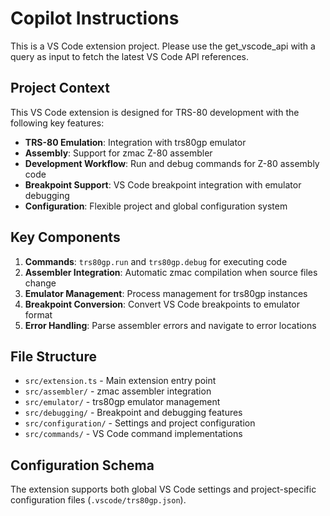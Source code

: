 # Copilot Instructions

<!-- Use this file to provide workspace-specific custom instructions to Copilot. For more details, visit https://code.visualstudio.com/docs/copilot/copilot-customization#_use-a-githubcopilotinstructionsmd-file -->

This is a VS Code extension project. Please use the get_vscode_api with a query as input to fetch the latest VS Code API references.

## Project Context

This VS Code extension is designed for TRS-80 development with the following key features:

- **TRS-80 Emulation**: Integration with trs80gp emulator
- **Assembly**: Support for zmac Z-80 assembler
- **Development Workflow**: Run and debug commands for Z-80 assembly code
- **Breakpoint Support**: VS Code breakpoint integration with emulator debugging
- **Configuration**: Flexible project and global configuration system

## Key Components

1. **Commands**: `trs80gp.run` and `trs80gp.debug` for executing code
2. **Assembler Integration**: Automatic zmac compilation when source files change
3. **Emulator Management**: Process management for trs80gp instances
4. **Breakpoint Conversion**: Convert VS Code breakpoints to emulator format
5. **Error Handling**: Parse assembler errors and navigate to error locations

## File Structure

- `src/extension.ts` - Main extension entry point
- `src/assembler/` - zmac assembler integration
- `src/emulator/` - trs80gp emulator management
- `src/debugging/` - Breakpoint and debugging features
- `src/configuration/` - Settings and project configuration
- `src/commands/` - VS Code command implementations

## Configuration Schema

The extension supports both global VS Code settings and project-specific configuration files (`.vscode/trs80gp.json`).

